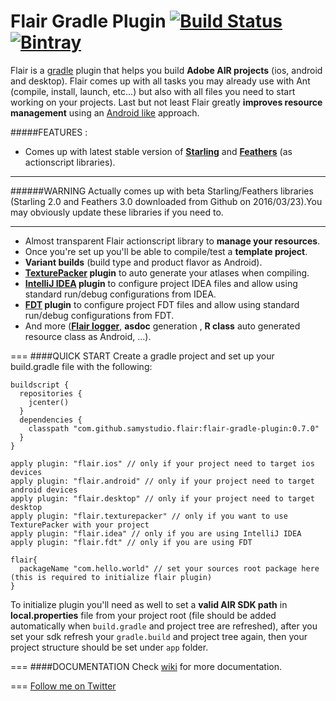 # Flair Gradle Plugin [![Build Status](https://travis-ci.org/SamYStudiO/flair-gradle-plugin.svg?branch=master)](https://travis-ci.org/SamYStudiO/flair-gradle-plugin) [![Bintray](https://img.shields.io/bintray/v/samystudio/maven/flair-gradle-plugin.svg)](https://bintray.com/samystudio/maven/flair-gradle-plugin)
Flair is a [gradle](http://gradle.org/) plugin that helps you build **Adobe AIR projects** (ios, android and desktop). Flair comes up with all tasks you may already use with Ant (compile, install, launch, etc...) but also with all files you need to start working on your projects. Last but not least Flair greatly **improves resource management** using an [Android like](http://developer.android.com/guide/topics/resources/providing-resources.html) approach.

#####FEATURES :
* Comes up with latest stable version of **[Starling](https://github.com/Gamua/Starling-Framework)** and **[Feathers](https://github.com/BowlerHatLLC/feathers)** (as actionscript libraries).

___
######WARNING
Actually comes up with beta Starling/Feathers libraries (Starling 2.0 and Feathers 3.0 downloaded from Github on 2016/03/23).You may obviously update these libraries if you need to.

___
* Almost transparent Flair actionscript library to **manage your resources**.
* Once you're set up you'll be able to compile/test a **template project**.
* **Variant builds** (build type and product flavor as Android).
* **[TexturePacker](https://www.codeandweb.com/texturepacker) plugin** to auto generate your atlases when compiling.
* **[IntelliJ IDEA](https://www.jetbrains.com/idea/) plugin** to configure project IDEA files and allow using standard run/debug configurations from IDEA.
* **[FDT](http://fdt.powerflasher.com/) plugin** to configure project FDT files and allow using standard run/debug configurations from FDT.
* And more ([**Flair logger**](https://github.com/SamYStudiO/flair-logger), **asdoc** generation , **R class** auto generated resource class as Android, ...).

===
####QUICK START
Create a gradle project and set up your build.gradle file with the following:
```
buildscript {
  repositories {
    jcenter()
  }
  dependencies {
    classpath "com.github.samystudio.flair:flair-gradle-plugin:0.7.0"
  }
}

apply plugin: "flair.ios" // only if your project need to target ios devices
apply plugin: "flair.android" // only if your project need to target android devices
apply plugin: "flair.desktop" // only if your project need to target desktop
apply plugin: "flair.texturepacker" // only if you want to use TexturePacker with your project
apply plugin: "flair.idea" // only if you are using IntelliJ IDEA
apply plugin: "flair.fdt" // only if you are using FDT

flair{
  packageName "com.hello.world" // set your sources root package here (this is required to initialize flair plugin)
}
```
To initialize plugin you'll need as well to set a **valid AIR SDK path** in **local.properties** file from your project root (file should be added automatically when `build.gradle` and project tree are refreshed), after you set your sdk refresh your `gradle.build` and project tree again, then your project structure should be set under `app` folder.

===
####DOCUMENTATION
Check [wiki](https://github.com/SamYStudiO/flair-gradle-plugin/wiki) for more documentation.

===
[Follow me on Twitter](https://twitter.com/SamYStudiO)

